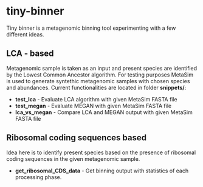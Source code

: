 # tiny-binner

Tiny binner is a metagenomic binning tool experimenting with a few different ideas.

## LCA - based
 
Metagenomic sample is taken as an input and present species are identified by the Lowest Common Ancestor algorithm.
For testing purposes MetaSim is used to generate syntethic metagenomic samples with chosen species and abundances.
Current functionalities are located in folder **snippets/**:

* **test_lca** - Evaluate LCA algorithm with given MetaSim FASTA file
* **test_megan** - Evaluate MEGAN with given MetaSim FASTA file
* **lca_vs_megan** - Compare LCA and MEGAN output with given MetaSim FASTA file

## Ribosomal coding sequences based

Idea here is to identify present species based on the presence of ribosomal coding sequences in the given metagenomic
sample.

* **get_ribosomal_CDS_data** - Get binning output with statistics of each processing phase.
